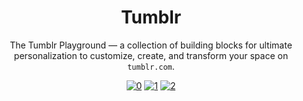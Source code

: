 <div align="center">
  <h1>Tumblr</h1>
</div>

<div align="center">
  <p>The Tumblr Playground — a collection of building blocks for ultimate personalization to customize, create, and transform your space on <code>tumblr.com</code>. </p>
</div>

<div align="center">
  
  <a href="https://github.com/neulivo/tumblr">![0](https://img.shields.io/github/stars/outlivo/tumblr?style=social)</a>
  <a href="https://github.com/neulivo/tumblr">![1](https://img.shields.io/github/forks/outlivo/tumblr?style=social)</a>
  <a href="https://github.com/neulivo/tumblr/blob/main/LICENSE">![2](https://img.shields.io/github/license/outlivo/tumblr)</a>
 
</div>
